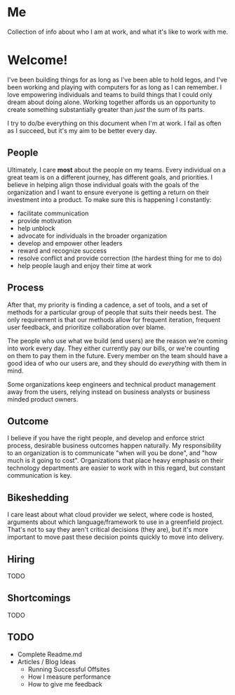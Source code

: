 # Me
Collection of info about who I am at work, and what it's like to work with me.

# Welcome!
I've been building things for as long as I've been able to hold legos, and I've been working and playing with computers for as long as I can remember. I love empowering individuals and teams to build things that I could only dream about doing alone. Working together affords us an opportunity to create something substantially greater than _just_ the sum of its parts. 

I try to do/be everything on this document when I'm at work. I fail as often as I succeed, but it's my aim to be better every day. 

## People
Ultimately, I care **most** about the people on my teams. Every individual on a great team is on a different journey, has different goals, and priorities. I believe in helping align those individual goals with the goals of the organization and I want to ensure everyone is getting a return on their investment into a product. To make sure this is happening I constantly:

* facilitate communication
* provide motivation 
* help unblock 
* advocate for individuals in the broader organization 
* develop and empower other leaders
* reward and recognize success
* resolve conflict and provide correction (the hardest thing for me to do)
* help people laugh and enjoy their time at work

## Process
After that, my priority is finding a cadence, a set of tools, and a set of methods for a particular group of people that suits their needs best. The only requirement is that our methods allow for frequent iteration, frequent user feedback, and prioritize collaboration over blame. 

The people who use what we build (end users) are the reason we're coming into work every day. They either currently pay our bills, or we're counting on them to pay them in the future. Every member on the team should have a good idea of who our users are, and they should do *everything* with them in mind. 

Some organizations keep engineers and technical product management away from the users, relying instead on business analysts or business minded product owners.

## Outcome
I believe if you have the right people, and develop and enforce strict process, desirable business outcomes happen naturally. My responsibility to an organization is to communicate "when will you be done", and "how much is it going to cost". Organizations that place heavy emphasis on their technology departments are easier to work with in this regard, but constant communication is key. 

## Bikeshedding
I care least about what cloud provider we select, where code is hosted, arguments about which language/framework to use in a greenfield project. That's not to say they aren't critical decisions (they are), but it's more important to move past these decision points quickly to move into delivery. 

## Hiring
TODO

## Shortcomings
TODO

## TODO
* Complete Readme.md
* Articles / Blog Ideas
  * Running Successful Offsites
  * How I measure performance
  * How to give me feedback
